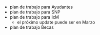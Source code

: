 - plan de trabajo para Ayudantes
- plan de trabajo para SNP
- plan de trabajo para IxM
	- el próximo update puede ser en Marzo
- plan de trabajo Becas